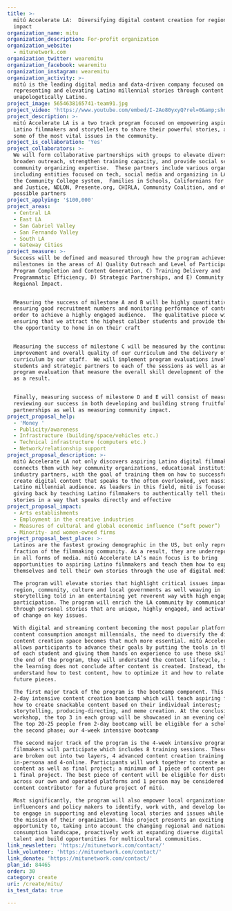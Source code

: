 ```yaml
---
title: >-
  mitú Accelerate LA:  Diversifying digital content creation for regional social
  impact
organization_name: mitu
organization_description: For-profit organization
organization_website:
  - mitunetwork.com
organization_twitter: wearemitu
organization_facebook: wearemitu
organization_instagram: wearemitu
organization_activity: >-
  mitú is the leading digital media and data-driven company focused on
  representing and elevating Latino millennial stories through content that is
  unapologetically Latino.
project_image: 5654638165741-team91.jpg
project_video: 'https://www.youtube.com/embed/I-2Ao80yxyQ?rel=0&amp;showinfo=0'
project_description: >-
  mitú Accelerate LA is a two track program focused on empowering aspiring
  Latino filmmakers and storytellers to share their powerful stories, and cover
  some of the most vital issues in the community.
project_is_collaboration: 'Yes'
project_collaborators: >-
  We will form collaborative partnerships with groups to elevate diverse voices,
  broaden outreach, strengthen training capacity, and provide social service and
  community organizing expertise.  These partners include various organizations
  including entities focused on tech, social media and organizing in LA such as
  the Community College system,  Families in Schools, Californians for Safety
  and Justice, NDLON, Presente.org, CHIRLA, Community Coalition, and other
  possible partners
project_applying: '$100,000'
project_areas:
  - Central LA
  - East LA
  - San Gabriel Valley
  - San Fernando Valley
  - South LA
  - Gateway Cities
project_measure: >-
  Success will be defined and measured through how the program achieves key
  milestones in the areas of A) Quality Outreach and Level of Participation, B)
  Program Completion and Content Generation, C) Training Delivery and
  Programmatic Efficiency, D) Strategic Partnerships, and E) Community and
  Regional Impact.    


  Measuring the success of milestone A and B will be highly quantitative
  ensuring good recruitment numbers and monitoring performance of content in
  order to achieve a highly engaged audience.  The qualitative piece will be
  ensuring that we attract the highest caliber students and provide them with
  the opportunity to hone in on their craft     


  Measuring the success of milestone C will be measured by the continual
  improvement and overall quality of our curriculum and the delivery of the
  curriculum by our staff.  We will implement program evaluations involving
  students and strategic partners to each of the sessions as well as an overall
  program evaluation that measure the overall skill development of the students
  as a result.


  Finally, measuring success of milestone D and E will consist of measurably
  reviewing our success in both developing and building strong fruitful
  partnerships as well as measuring community impact.
project_proposal_help:
  - 'Money '
  - Publicity/awareness
  - Infrastructure (building/space/vehicles etc.)
  - Technical infrastructure (computers etc.)
  - Network/relationship support
project_proposal_description: >-
  mitú Accelerate LA not only discovers aspiring Latino digital filmmakers, but
  connects them with key community organizations, educational institutions, and
  industry partners, with the goal of training them on how to successfully
  create digital content that speaks to the often overlooked, yet massive,
  Latino millennial audience. As leaders in this field, mitú is focused on
  giving back by teaching Latino filmmakers to authentically tell their own
  stories in a way that speaks directly and effective
project_proposal_impact:
  - Arts establishments
  - Employment in the creative industries
  - Measures of cultural and global economic influence (“soft power”)
  - Minority- and women-owned firms
project_proposal_best_place: >-
  Latinos are the fastest growing demographic in the US, but only represent a
  fraction of the filmmaking community. As a result, they are underrepresented
  in all forms of media. mitú Accelerate LA’s main focus is to bring
  opportunities to aspiring Latino filmmakers and teach them how to express
  themselves and tell their own stories through the use of digital media.

  The program will elevate stories that highlight critical issues impacting our
  region, community, culture and local governments as well weaving in
  storytelling told in an entertaining yet reverent way with high engagement and
  participation. The program will enrich the LA community by communicating
  through personal stories that are unique, highly engaged, and activate agents
  of change on key issues.

  With digital and streaming content becoming the most popular platform for
  content consumption amongst millennials, the need to diversify the digital
  content creation space becomes that much more essential. mitú Accelerate LA
  allows participants to advance their goals by putting the tools in the hands
  of each student and giving them hands on experience to use these skills. By
  the end of the program, they will understand the content lifecycle, so that
  the learning does not conclude after content is created. Instead, they will
  understand how to test content, how to optimize it and how to relate it to
  future pieces.

  The first major track of the program is the bootcamp component. This is a
  2-day intensive content creation bootcamp which will teach aspiring filmmakers
  how to create snackable content based on their individual interest;
  storytelling, producing-directing, and meme creation. At the conclusion of the
  workshop, the top 3 in each group will be showcased in an evening celebration.
  The top 20-25 people from 2-day bootcamp will be eligible for a scholarship in
  the second phase; our 4-week intensive bootcamp

  The second major track of the program is the 4-week intensive program that
  filmmakers will participate which includes 8 training sessions. These sessions
  are broken out into two layers, 4 advanced content creation training
  in-persona and 4-online. Participants will work together to create additional
  content as well as final project; a minimum of 1 piece of content per week and
  1 final project. The best piece of content will be eligible for distribution
  across our own and operated platforms and 1 person may be considered as a
  content contributor for a future project of mitú. 

  Most significantly, the program will also empower local organizations, key
  influencers and policy makers to identify, work with, and develop local talent
  to engage in supporting and elevating local stories and issues while advancing
  the mission of their organization. This project presents an exciting
  opportunity to, taking into account the changing regional and national media
  consumption landscape, proactively work at expanding diverse digital creator
  talent and build opportunities for multicultural communities.
link_newsletter: 'https://mitunetwork.com/contact/'
link_volunteer: 'https://mitunetwork.com/contact/'
link_donate: 'https://mitunetwork.com/contact/'
plan_id: 84465
order: 30
category: create
uri: /create/mitu/
is_test_data: true

---
```

